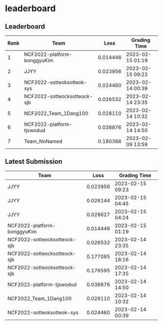 
# leaderboard
## Leaderboard
|Rank|Team|Loss|Grading Time|
|----|----|----|------------|
|1|NCF2022-platform-bonggyuKim|0.014446|2023-02-15 01:19|
|2|JJYY|0.023956|2023-02-15 09:23|
|3|NCF2022-sotteoksotteok-sys|0.024460|2023-02-14 00:39|
|4|NCF2022-sotteocksotteock-sjb|0.026532|2023-02-14 23:35|
|5|NCF2022_Team_1Dang100|0.028110|2023-02-14 10:32|
|6|NCF2022-platform-tjswodud|0.038876|2023-02-14 14:50|
|7|Team_NoNamed|0.180366|2023-02-09 13:59|

## Latest Submission
|Team|Loss|Grading Time|
|----|----|------------|
|JJYY|0.023956|2023-02-15 09:23|
|JJYY|0.026144|2023-02-15 04:45|
|JJYY|0.028627|2023-02-15 04:24|
|NCF2022-platform-bonggyuKim|0.014446|2023-02-15 01:19|
|NCF2022-sotteocksotteock-sjb|0.026532|2023-02-14 23:35|
|NCF2022-sotteocksotteock-sjb|0.177085|2023-02-14 18:16|
|NCF2022-sotteocksotteock-sjb|0.176595|2023-02-14 17:35|
|NCF2022-platform-tjswodud|0.038876|2023-02-14 14:50|
|NCF2022_Team_1Dang100|0.028110|2023-02-14 10:32|
|NCF2022-sotteoksotteok-sys|0.024460|2023-02-14 00:39|
